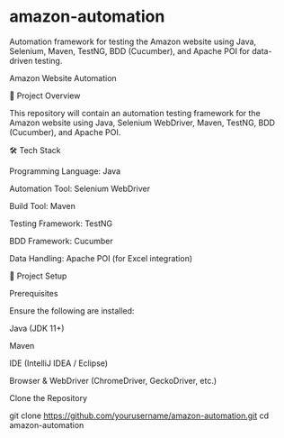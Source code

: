 # amazon-automation
Automation framework for testing the Amazon website using Java, Selenium, Maven, TestNG, BDD (Cucumber), and Apache POI for data-driven testing.

Amazon Website Automation

📌 Project Overview

This repository will contain an automation testing framework for the Amazon website using Java, Selenium WebDriver, Maven, TestNG, BDD (Cucumber), and Apache POI.

🛠️ Tech Stack

Programming Language: Java

Automation Tool: Selenium WebDriver

Build Tool: Maven

Testing Framework: TestNG

BDD Framework: Cucumber

Data Handling: Apache POI (for Excel integration)

🚀 Project Setup

Prerequisites

Ensure the following are installed:

Java (JDK 11+)

Maven

IDE (IntelliJ IDEA / Eclipse)

Browser & WebDriver (ChromeDriver, GeckoDriver, etc.)

Clone the Repository

git clone https://github.com/yourusername/amazon-automation.git
cd amazon-automation

